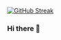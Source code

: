 [![GitHub Streak](http://github-readme-streak-stats.herokuapp.com?user=domtom1126&theme=dark&background=000000)](https://git.io/streak-stats)


### Hi there 👋

<!--
**domtom1126/domtom1126** is a ✨ _special_ ✨ repository because its `README.md` (this file) appears on your GitHub profile.

Here are some ideas to get you started:

- 🔭 I’m currently working on ...
- 🌱 I’m currently learning ...
- 👯 I’m looking to collaborate on ...
- 🤔 I’m looking for help with ...
- 💬 Ask me about ...
- 📫 How to reach me: ...
- 😄 Pronouns: ...
- ⚡ Fun fact: ...
-->
